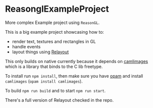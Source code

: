 # ReasonglExampleProject
More complex Example project using `ReasonGL`.

This is a big example project showcasing how to:
- render text, textures and rectangles in GL
- handle events
- layout things using [Relayout](https://github.com/jordwalke/ReLayout)

This only builds on native currently because it depends on [camlimages](https://bitbucket.org/camlspotter/camlimages) which is a library that binds to the C lib freetype.

To install run `npm install`, then make sure you have [opam](https://opam.ocaml.org/doc/Install.html) and install `camlimages` (`opam install camlimages`).

To build `npm run build` and to start `npm run start`.

There's a full version of Relayout checked in the repo.
